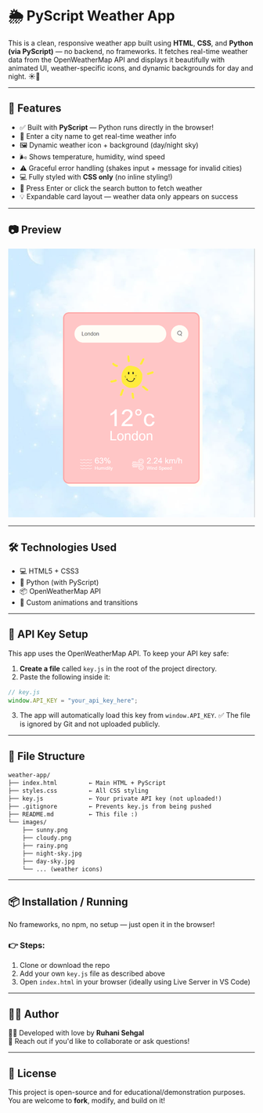 # 🌦️ PyScript Weather App

This is a clean, responsive weather app built using **HTML**, **CSS**, and **Python (via PyScript)** — no backend, no frameworks. It fetches real-time weather data from the OpenWeatherMap API and displays it beautifully with animated UI, weather-specific icons, and dynamic backgrounds for day and night. ☀️🌙

---

## 🚀 Features

- ✅ Built with **PyScript** — Python runs directly in the browser!
- 🌆 Enter a city name to get real-time weather info
- 🖼️ Dynamic weather icon + background (day/night sky)
- 🌬️ Shows temperature, humidity, wind speed
- ⚠️ Graceful error handling (shakes input + message for invalid cities)
- 💻 Fully styled with **CSS only** (no inline styling!)
- 🎯 Press Enter or click the search button to fetch weather
- 💡 Expandable card layout — weather data only appears on success

---

## 📷 Preview

![screenshot](images/screenshot.png) <!-- Add a real screenshot image here -->

---

## 🛠️ Technologies Used

- 💻 HTML5 + CSS3
- 🐍 Python (with PyScript)
- 📦 OpenWeatherMap API
- 🎨 Custom animations and transitions

---

## 🔐 API Key Setup

This app uses the OpenWeatherMap API. To keep your API key safe:

1. **Create a file** called `key.js` in the root of the project directory.
2. Paste the following inside it:

```js
// key.js
window.API_KEY = "your_api_key_here";
```
3. The app will automatically load this key from `window.API_KEY`.
✅ The file is ignored by Git and not uploaded publicly.

---

## 📁 File Structure

```vbnet
weather-app/
├── index.html         ← Main HTML + PyScript
├── styles.css         ← All CSS styling
├── key.js             ← Your private API key (not uploaded!)
├── .gitignore         ← Prevents key.js from being pushed
├── README.md          ← This file :)
└── images/
    ├── sunny.png
    ├── cloudy.png
    ├── rainy.png
    ├── night-sky.jpg
    ├── day-sky.jpg
    └── ... (weather icons)
```

--- 

## 📦 Installation / Running

No frameworks, no npm, no setup — just open it in the browser!

### 👉 Steps:

1. Clone or download the repo  
2. Add your own `key.js` file as described above  
3. Open `index.html` in your browser (ideally using Live Server in VS Code)


---

## 🙋‍♀️ Author

👩‍💻 Developed with love by **Ruhani Sehgal**  
💬 Reach out if you'd like to collaborate or ask questions!

---

## 📜 License

This project is open-source and for educational/demonstration purposes.  
You are welcome to **fork**, modify, and build on it!
